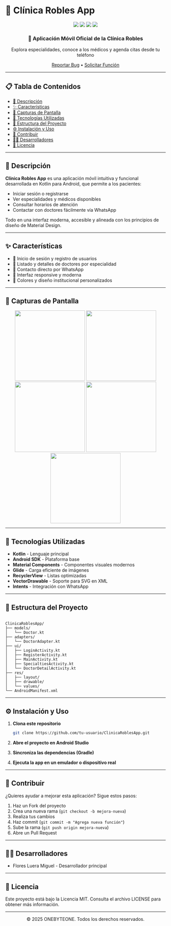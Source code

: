 
# 🚀 Clínica Robles App

<div align="center">
  <img src="https://img.shields.io/badge/Kotlin-0095D5?style=for-the-badge&logo=kotlin&logoColor=white" />
  <img src="https://img.shields.io/badge/Android-3DDC84?style=for-the-badge&logo=android&logoColor=white" />
  <img src="https://img.shields.io/badge/Material--UI-6200EE?style=for-the-badge&logo=android&logoColor=white" />
  <img src="https://img.shields.io/badge/Glide-FFCD00?style=for-the-badge&logo=android&logoColor=black" />
</div>

<div align="center">
  <h3>🏥 Aplicación Móvil Oficial de la Clínica Robles</h3>
  <p>Explora especialidades, conoce a los médicos y agenda citas desde tu teléfono</p>
  
  [Reportar Bug](https://github.com/tu-usuario/ClinicaRoblesApp/issues) • [Solicitar Función](https://github.com/tu-usuario/ClinicaRoblesApp/issues)
</div>

---

## 📋 Tabla de Contenidos

- [🌟 Descripción](#-descripción)
- [✨ Características](#-características)
- [📱 Capturas de Pantalla](#-capturas-de-pantalla)
- [🔧 Tecnologías Utilizadas](#-tecnologías-utilizadas)
- [📂 Estructura del Proyecto](#-estructura-del-proyecto)
- [⚙️ Instalación y Uso](#-instalación-y-uso)
- [🤝 Contribuir](#-contribuir)
- [👨‍💻 Desarrolladores](#-desarrolladores)
- [📄 Licencia](#-licencia)

---

## 🌟 Descripción

**Clínica Robles App** es una aplicación móvil intuitiva y funcional desarrollada en Kotlin para Android, que permite a los pacientes:

- Iniciar sesión o registrarse
- Ver especialidades y médicos disponibles
- Consultar horarios de atención
- Contactar con doctores fácilmente vía WhatsApp

Todo en una interfaz moderna, accesible y alineada con los principios de diseño de Material Design.

---

## ✨ Características

- 🔐 Inicio de sesión y registro de usuarios
- 📅 Listado y detalles de doctores por especialidad
- 📲 Contacto directo por WhatsApp
- 📱 Interfaz responsive y moderna
- 💚 Colores y diseño institucional personalizados

---

## 📱 Capturas de Pantalla

<div align="center">
  <img src="https://i.imgur.com/cGELrHL.png" width="220"/>
  <img src="https://i.imgur.com/D9OrgHP.png" width="220"/>
  <img src="https://i.imgur.com/E43NdU9.png" width="220"/>
  <img src="https://i.imgur.com/AWoTrJr.png" width="220"/>
  <img src="https://i.imgur.com/whvpAjj.png" width="220"/>
</div>

---

## 🔧 Tecnologías Utilizadas

- **Kotlin** - Lenguaje principal
- **Android SDK** - Plataforma base
- **Material Components** - Componentes visuales modernos
- **Glide** - Carga eficiente de imágenes
- **RecyclerView** - Listas optimizadas
- **VectorDrawable** - Soporte para SVG en XML
- **Intents** - Integración con WhatsApp

---

## 📂 Estructura del Proyecto

```

ClinicaRoblesApp/
├── models/
│   └── Doctor.kt
├── adapters/
│   └── DoctorAdapter.kt
├── ui/
│   ├── LoginActivity.kt
│   ├── RegisterActivity.kt
│   ├── MainActivity.kt
│   ├── SpecialtiesActivity.kt
│   └── DoctorDetailActivity.kt
├── res/
│   ├── layout/
│   ├── drawable/
│   └── values/
└── AndroidManifest.xml

````

---

## ⚙️ Instalación y Uso

1. **Clona este repositorio**
   ```bash
   git clone https://github.com/tu-usuario/ClinicaRoblesApp.git

2. **Abre el proyecto en Android Studio**

3. **Sincroniza las dependencias (Gradle)**

4. **Ejecuta la app en un emulador o dispositivo real**

---

## 🤝 Contribuir

¿Quieres ayudar a mejorar esta aplicación? Sigue estos pasos:

1. Haz un Fork del proyecto
2. Crea una nueva rama (`git checkout -b mejora-nueva`)
3. Realiza tus cambios
4. Haz commit (`git commit -m "Agrega nueva función"`)
5. Sube la rama (`git push origin mejora-nueva`)
6. Abre un Pull Request

---

## 👨‍💻 Desarrolladores

* Flores Luera Miguel - Desarrollador principal

---

## 📄 Licencia

Este proyecto está bajo la Licencia MIT. Consulta el archivo LICENSE para obtener más información.

---

<div align="center">
  <p>© 2025 ONEBYTEONE. Todos los derechos reservados.</p>
</div>
